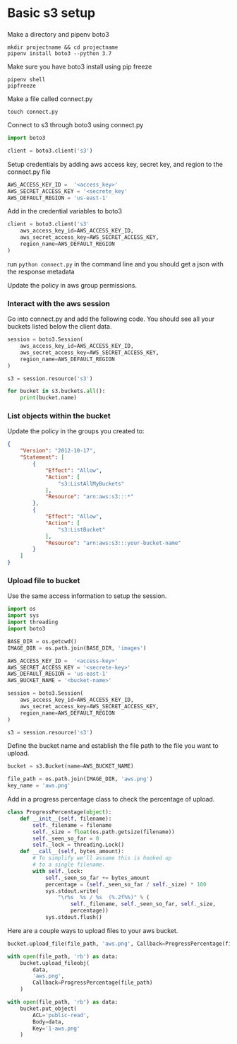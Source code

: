 # Basic s3 setup

### 

Make a directory and pipenv boto3

```
mkdir projectname && cd projectname
pipenv install boto3 --python 3.7
```

Make sure you have boto3 install using pip freeze
```
pipenv shell
pipfreeze
```

Make a file called connect.py
```
touch connect.py
```

Connect to s3 through boto3 using connect.py
```python
import boto3

client = boto3.client('s3')
```

Setup credentials by adding aws access key, secret key, and region to the connect.py file
```python
AWS_ACCESS_KEY_ID =  '<access_key>'
AWS_SECRET_ACCESS_KEY = '<secrete_key'
AWS_DEFAULT_REGION = 'us-east-1'
```

Add in the credential variables to boto3
```python
client = boto3.client('s3'
    aws_access_key_id=AWS_ACCESS_KEY_ID,
    aws_secret_access_key=AWS_SECRET_ACCESS_KEY,
    region_name=AWS_DEFAULT_REGION
)
```

run `python connect.py` in the command line and you should get a json with the response metadata

Update the policy in aws group permissions. 

### Interact with the aws session

Go into connect.py and add the following code. You should see all your buckets listed below the client data.

```python
session = boto3.Session(
    aws_access_key_id=AWS_ACCESS_KEY_ID,
    aws_secret_access_key=AWS_SECRET_ACCESS_KEY,
    region_name=AWS_DEFAULT_REGION
)

s3 = session.resource('s3')

for bucket in s3.buckets.all():
    print(bucket.name)
```

### List objects within the bucket

Update the policy in the groups you created to:

```json
{
    "Version": "2012-10-17",
    "Statement": [
        {
            "Effect": "Allow",
            "Action": [
                "s3:ListAllMyBuckets"
            ],
            "Resource": "arn:aws:s3:::*"
        },
        {
            "Effect": "Allow",
            "Action": [
                "s3:ListBucket"
            ],
            "Resource": "arn:aws:s3:::your-bucket-name"
        }
    ]
}
```

### Upload file to bucket

Use the same access information to setup the session.

```python
import os
import sys
import threading
import boto3

BASE_DIR = os.getcwd()
IMAGE_DIR = os.path.join(BASE_DIR, 'images')

AWS_ACCESS_KEY_ID =  '<access-key>'
AWS_SECRET_ACCESS_KEY = '<secrete-key>'
AWS_DEFAULT_REGION = 'us-east-1'
AWS_BUCKET_NAME = '<bucket-name>'

session = boto3.Session(
    aws_access_key_id=AWS_ACCESS_KEY_ID,
    aws_secret_access_key=AWS_SECRET_ACCESS_KEY,
    region_name=AWS_DEFAULT_REGION
)

s3 = session.resource('s3')
```

Define the bucket name and establish the file path to the file you want to upload.

```python
bucket = s3.Bucket(name=AWS_BUCKET_NAME)

file_path = os.path.join(IMAGE_DIR, 'aws.png')
key_name = 'aws.png'
```

Add in a progress percentage class to check the percentage of upload.

```python
class ProgressPercentage(object):
    def __init__(self, filename):
        self._filename = filename
        self._size = float(os.path.getsize(filename))
        self._seen_so_far = 0
        self._lock = threading.Lock()
    def __call__(self, bytes_amount):
        # To simplify we'll assume this is hooked up
        # to a single filename.
        with self._lock:
            self._seen_so_far += bytes_amount
            percentage = (self._seen_so_far / self._size) * 100
            sys.stdout.write(
                "\r%s  %s / %s  (%.2f%%)" % (
                    self._filename, self._seen_so_far, self._size,
                    percentage))
            sys.stdout.flush()
```

Here are a couple ways to upload files to your aws bucket.

```python
bucket.upload_file(file_path, 'aws.png', Callback=ProgressPercentage(file_path))
```

```python
with open(file_path, 'rb') as data:
    bucket.upload_fileobj(
        data,
        'aws.png',
        Callback=ProgressPercentage(file_path)
    )
```

```python
with open(file_path, 'rb') as data:
    bucket.put_object(
        ACL='public-read',
        Body=data,
        Key='1-aws.png'
    )
```









